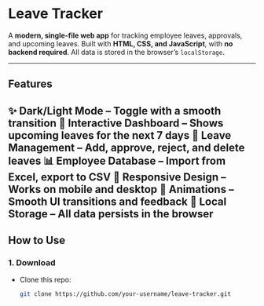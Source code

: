# Leave Tracker

A **modern, single-file web app** for tracking employee leaves, approvals, and upcoming leaves. Built with **HTML, CSS, and JavaScript**, with **no backend required**. All data is stored in the browser’s `localStorage`.

---

## Features

✨ **Dark/Light Mode** – Toggle with a smooth transition
📅 **Interactive Dashboard** – Shows upcoming leaves for the next 7 days
📝 **Leave Management** – Add, approve, reject, and delete leaves
📊 **Employee Database** – Import from Excel, export to CSV
📱 **Responsive Design** – Works on mobile and desktop
🎨 **Animations** – Smooth UI transitions and feedback
💾 **Local Storage** – All data persists in the browser
---

## How to Use

### 1. Download
- Clone this repo:
  ```bash
  git clone https://github.com/your-username/leave-tracker.git
